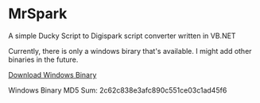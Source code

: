 # MrSpark
A simple Ducky Script to Digispark script converter written in VB.NET

Currently, there is only a windows birary that's available. I might add other binaries in the future.

[Download Windows Binary](https://mega.nz/#!oFVCRI4A!vtftblVV9g8PFrgZy3A27wUXX2DCokV_xMl3baHw-1k) 

Windows Binary MD5 Sum: 2c62c838e3afc890c551ce03c1ad45f6
